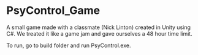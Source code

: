 # PsyControl_Game
A small game made with a classmate (Nick Linton) created in Unity using C#. We treated it like a game jam and gave ourselves a 48 hour time limit.

To run, go to build folder and run PsyControl.exe.
